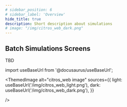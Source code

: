 ```yaml
---
# sidebar_position: 6
# sidebar_label: 'Overview'
hide_title: true
description: Short description about simulations
# image: "/img/citros_web_dark.png"
---
```


## Batch Simulations Screens

TBD
<!-- import ThemedImage from '@theme/ThemedImage'; -->
import useBaseUrl from '@docusaurus/useBaseUrl';

<ThemedImage
  alt="citros_web image"
  sources={{
    light: useBaseUrl('/img/citros_web_light.png'),
    dark: useBaseUrl('/img/citros_web_dark.png'),
  }}
  
/>

<!-- ### Logging in

To log in to CITROS ...

See more in a [Citros guide book](/docs_citros_web). -->